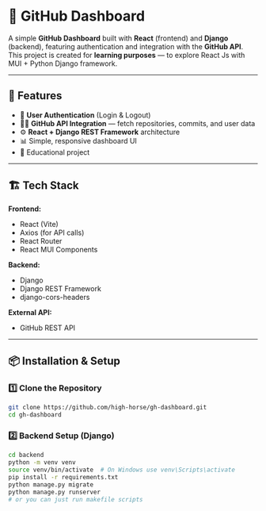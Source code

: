 # 🧭 GitHub Dashboard

A simple **GitHub Dashboard** built with **React** (frontend) and **Django** (backend), featuring authentication and integration with the **GitHub API**.  
This project is created for **learning purposes** — to explore React Js with MUI + Python Django framework.

---

## 🚀 Features

- 🔐 **User Authentication** (Login & Logout)  
- 🧑‍💻 **GitHub API Integration** — fetch repositories, commits, and user data  
- ⚙️ **React + Django REST Framework** architecture  
- 📊 Simple, responsive dashboard UI  
- 🧠 Educational project

---

## 🏗️ Tech Stack

**Frontend:**
- React (Vite)
- Axios (for API calls)
- React Router
- React MUI Components

**Backend:**
- Django
- Django REST Framework
- django-cors-headers

**External API:**
- GitHub REST API

---

## 📦 Installation & Setup

### 1️⃣ Clone the Repository
```bash
git clone https://github.com/high-horse/gh-dashboard.git
cd gh-dashboard
```

### 2️⃣ Backend Setup (Django)
```bash
cd backend
python -m venv venv
source venv/bin/activate  # On Windows use venv\Scripts\activate
pip install -r requirements.txt
python manage.py migrate
python manage.py runserver
# or you can just run makefile scripts 
```

